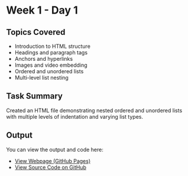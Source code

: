 # Week 1 - Day 1

## Topics Covered

- Introduction to HTML structure
- Headings and paragraph tags
- Anchors and hyperlinks
- Images and video embedding
- Ordered and unordered lists
- Multi-level list nesting

## Task Summary

Created an HTML file demonstrating nested ordered and unordered lists with multiple levels of indentation and varying list types.

## Output

You can view the output and code here:

- [View Webpage (GitHub Pages)](html-nested-lists-demo.html)
- [View Source Code on GitHub](html-nested-lists-demo.html) <!-- same if it's public -->